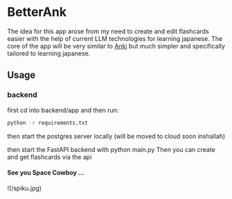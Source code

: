# BetterAnk

The idea for this app arose from my need to create and edit flashcards easier with the help of current LLM technologies for learning japanese. 
The core of the app will be very similar to [Anki](https://apps.ankiweb.net/) but much simpler and specifically tailored to learning japanese. 



## Usage

### backend
first cd into backend/app and then run: 
```bash
python -r requirements.txt
```

then start the postgres server locally (will be moved to cloud soon inshallah)

then start the FastAPI backend with python main.py 
Then you can create and get flashcards via the api    

#### See you Space Cowboy ...
!(/spiku.jpg)